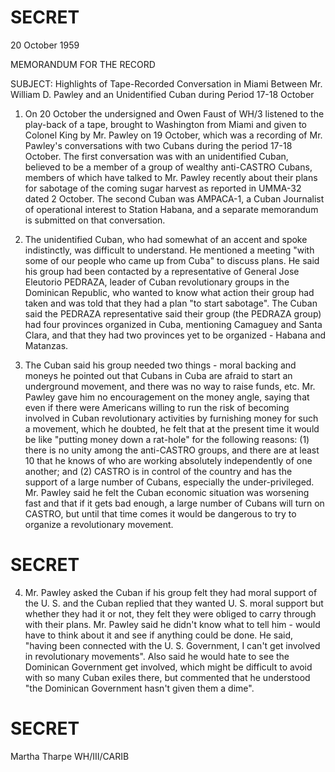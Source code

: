# SECRET

20 October 1959

MEMORANDUM FOR THE RECORD

SUBJECT: Highlights of Tape-Recorded Conversation in Miami Between Mr. William D. Pawley and an Unidentified Cuban during Period 17-18 October

1. On 20 October the undersigned and Owen Faust of WH/3 listened to the play-back of a tape, brought to Washington from Miami and given to Colonel King by Mr. Pawley on 19 October, which was a recording of Mr. Pawley's conversations with two Cubans during the period 17-18 October. The first conversation was with an unidentified Cuban, believed to be a member of a group of wealthy anti-CASTRO Cubans, members of which have talked to Mr. Pawley recently about their plans for sabotage of the coming sugar harvest as reported in UMMA-32 dated 2 October. The second Cuban was AMPACA-1, a Cuban Journalist of operational interest to Station Habana, and a separate memorandum is submitted on that conversation.

2. The unidentified Cuban, who had somewhat of an accent and spoke indistinctly, was difficult to understand. He mentioned a meeting "with some of our people who came up from Cuba" to discuss plans. He said his group had been contacted by a representative of General Jose Eleutorio PEDRAZA, leader of Cuban revolutionary groups in the Dominican Republic, who wanted to know what action their group had taken and was told that they had a plan "to start sabotage". The Cuban said the PEDRAZA representative said their group (the PEDRAZA group) had four provinces organized in Cuba, mentioning Camaguey and Santa Clara, and that they had two provinces yet to be organized - Habana and Matanzas.

3. The Cuban said his group needed two things - moral backing and moneys he pointed out that Cubans in Cuba are afraid to start an underground movement, and there was no way to raise funds, etc. Mr. Pawley gave him no encouragement on the money angle, saying that even if there were Americans willing to run the risk of becoming involved in Cuban revolutionary activities by furnishing money for such a movement, which he doubted, he felt that at the present time it would be like "putting money down a rat-hole" for the following reasons: (1) there is no unity among the anti-CASTRO groups, and there are at least 10 that he knows of who are working absolutely independently of one another; and (2) CASTRO is in control of the country and has the support of a large number of Cubans, especially the under-privileged. Mr. Pawley said he felt the Cuban economic situation was worsening fast and that if it gets bad enough, a large number of Cubans will turn on CASTRO, but until that time comes it would be dangerous to try to organize a revolutionary movement.

# SECRET

4. Mr. Pawley asked the Cuban if his group felt they had moral support of the U. S. and the Cuban replied that they wanted U. S. moral support but whether they had it or not, they felt they were obliged to carry through with their plans. Mr. Pawley said he didn't know what to tell him - would have to think about it and see if anything could be done. He said, "having been connected with the U. S. Government, I can't get involved in revolutionary movements". Also said he would hate to see the Dominican Government get involved, which might be difficult to avoid with so many Cuban exiles there, but commented that he understood "the Dominican Government hasn't given them a dime".

# SECRET

Martha Tharpe
WH/III/CARIB
